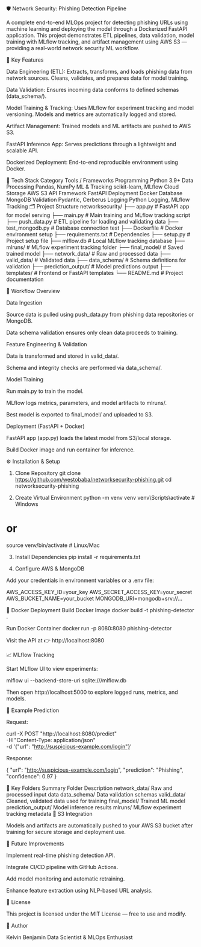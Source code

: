 🛡️ Network Security: Phishing Detection Pipeline

A complete end-to-end MLOps project for detecting phishing URLs using machine learning and deploying the model through a Dockerized FastAPI application.
This project demonstrates ETL pipelines, data validation, model training with MLflow tracking, and artifact management using AWS S3 — providing a real-world network security ML workflow.

🚀 Key Features

Data Engineering (ETL):
Extracts, transforms, and loads phishing data from network sources.
Cleans, validates, and prepares data for model training.

Data Validation:
Ensures incoming data conforms to defined schemas (data_schema/).

Model Training & Tracking:
Uses MLflow for experiment tracking and model versioning.
Models and metrics are automatically logged and stored.

Artifact Management:
Trained models and ML artifacts are pushed to AWS S3.

FastAPI Inference App:
Serves predictions through a lightweight and scalable API.

Dockerized Deployment:
End-to-end reproducible environment using Docker.

🧠 Tech Stack
Category	Tools / Frameworks
Programming	Python 3.9+
Data Processing	Pandas, NumPy
ML & Tracking	scikit-learn, MLflow
Cloud Storage	AWS S3
API Framework	FastAPI
Deployment	Docker
Database	MongoDB
Validation	Pydantic, Cerberus
Logging	Python Logging, MLflow Tracking
🗂️ Project Structure
networksecurity/
├── app.py                  # FastAPI app for model serving
├── main.py                 # Main training and MLflow tracking script
├── push_data.py            # ETL pipeline for loading and validating data
├── test_mongodb.py         # Database connection test
├── Dockerfile              # Docker environment setup
├── requirements.txt        # Dependencies
├── setup.py                # Project setup file
├── mlflow.db               # Local MLflow tracking database
├── mlruns/                 # MLflow experiment tracking folder
├── final_model/            # Saved trained model
├── network_data/           # Raw and processed data
├── valid_data/             # Validated data
├── data_schema/            # Schema definitions for validation
├── prediction_output/      # Model predictions output
├── templates/              # Frontend or FastAPI templates
└── README.md               # Project documentation

🧩 Workflow Overview

Data Ingestion

Source data is pulled using push_data.py from phishing data repositories or MongoDB.

Data schema validation ensures only clean data proceeds to training.

Feature Engineering & Validation

Data is transformed and stored in valid_data/.

Schema and integrity checks are performed via data_schema/.

Model Training

Run main.py to train the model.

MLflow logs metrics, parameters, and model artifacts to mlruns/.

Best model is exported to final_model/ and uploaded to S3.

Deployment (FastAPI + Docker)

FastAPI app (app.py) loads the latest model from S3/local storage.

Build Docker image and run container for inference.

⚙️ Installation & Setup
1. Clone Repository
git clone https://github.com/westobaba/networksecurity-phishing.git
cd networksecurity-phishing

2. Create Virtual Environment
python -m venv venv
venv\Scripts\activate   # Windows
# or
source venv/bin/activate  # Linux/Mac

3. Install Dependencies
pip install -r requirements.txt

4. Configure AWS & MongoDB

Add your credentials in environment variables or a .env file:

AWS_ACCESS_KEY_ID=your_key
AWS_SECRET_ACCESS_KEY=your_secret
AWS_BUCKET_NAME=your_bucket
MONGODB_URI=mongodb+srv://...

🐳 Docker Deployment
Build Docker Image
docker build -t phishing-detector .

Run Docker Container
docker run -p 8080:8080 phishing-detector


Visit the API at 👉 http://localhost:8080

📈 MLflow Tracking

Start MLflow UI to view experiments:

mlflow ui --backend-store-uri sqlite:///mlflow.db


Then open http://localhost:5000
 to explore logged runs, metrics, and models.

🧪 Example Prediction

Request:

curl -X POST "http://localhost:8080/predict" \
     -H "Content-Type: application/json" \
     -d '{"url": "http://suspicious-example.com/login"}'


Response:

{
  "url": "http://suspicious-example.com/login",
  "prediction": "Phishing",
  "confidence": 0.97
}

🧰 Key Folders Summary
Folder	Description
network_data/	Raw and processed input data
data_schema/	Data validation schemas
valid_data/	Cleaned, validated data used for training
final_model/	Trained ML model
prediction_output/	Model inference results
mlruns/	MLflow experiment tracking metadata
🔐 S3 Integration

Models and artifacts are automatically pushed to your AWS S3 bucket after training for secure storage and deployment use.

🧾 Future Improvements

Implement real-time phishing detection API.

Integrate CI/CD pipeline with GitHub Actions.

Add model monitoring and automatic retraining.

Enhance feature extraction using NLP-based URL analysis.

📄 License

This project is licensed under the MIT License — free to use and modify.

👤 Author

Kelvin Benjamin
Data Scientist & MLOps Enthusiast
